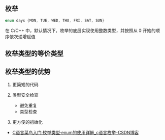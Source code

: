 


## 枚举

```c
enum days {MON, TUE, WED, THU, FRI, SAT, SUN}
```

在 C/C++ 中，默认情况下，枚举的底层实现使用整数类型，并按照从 0 开始的顺序依次递增赋值


## 枚举类型的等价类型

## 枚举类型的优势

1. 更简短的代码

2. 类型安全检查
    
    - 避免重复
    - 类型检查

2. 更方便的初始化



- [C语言菜鸟入门·枚举类型·enum的使用详解_c语言枚举-CSDN博客](https://blog.csdn.net/MANONGDKY/article/details/143770784)